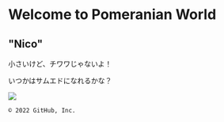 # Welcome to Pomeranian World
<h2>"Nico"</h2>



小さいけど、チワワじゃないよ！



いつかはサムエドになれるかな？

 <img src="0812101640.jpg://">

    © 2022 GitHub, Inc.

